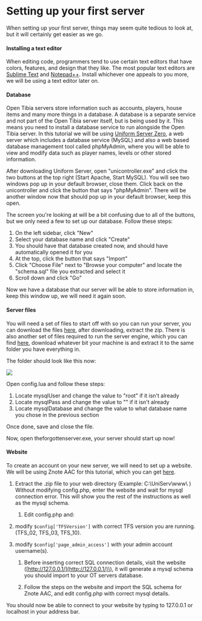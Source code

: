 # Setting up your first server

When setting up your first server, things may seem quite tedious to look at, but it will certainly get easier as we go.

#### Installing a text editor

When editing code, programmers tend to use certain text editors that have colors, features, and design that they like. The most popular text editors are [Sublime Text](https://www.sublimetext.com/3) and [Notepad++](https://notepad-plus-plus.org/download). Install whichever one appeals to you more, we will be using a text editor later on.

#### Database

Open Tibia servers store information such as accounts, players, house items and many more things in a database. A database is a separate service and not part of the Open Tibia server itself, but is being used by it. This means you need to install a database service to run alongside the Open Tibia server. In this tutorial we will be using [Uniform Server Zero](http://www.uniformserver.com), a web server which includes a database service \(MySQL\) and also a web based database management tool called phpMyAdmin, where you will be able to view and modify data such as player names, levels or other stored information.

After downloading Uniform Server, open "unicontroller.exe" and click the two buttons at the top right \(Start Apache, Start MySQL\). You will see two windows pop up in your default browser, close them. Click back on the unicontroller and click the button that says "phpMyAdmin". There will be another window now that should pop up in your default browser, keep this open.

The screen you're looking at will be a bit confusing due to all of the buttons, but we only need a few to set up our database. Follow these steps:

1. On the left sidebar, click "New"
2. Select your database name and click "Create"
3. You should have that database created now, and should have automatically opened it for you
4. At the top, click the button that says "Import"
5. Click "Choose File" next to "Browse your computer" and locate the "schema.sql" file you extracted and select it
6. Scroll down and click "Go"

Now we have a database that our server will be able to store information in, keep this window up, we will need it again soon.

#### Server files

You will need a set of files to start off with so you can run your server, you can download the files [here](https://github.com/otland/forgottenserver/releases/tag/v1.2), after downloading, extract the zip. There is also another set of files required to run the server engine, which you can find [here](https://otland.net/threads/opentibia-dll-pack-v2-0.155310/), download whatever bit your machine is and extract it to the same folder you have everything in.

The folder should look like this now:

![](http://i.imgur.com/eLy8osj.png)

Open config.lua and follow these steps:

1. Locate mysqlUser and change the value to "root" if it isn't already
2. Locate mysqlPass and change the value to "" if it isn't already
3. Locate mysqlDatabase and change the value to what database name you chose in the previous section

Once done, save and close the file.

Now, open theforgottenserver.exe, your server should start up now!

#### Website

To create an account on your new server, we will need to set up a website. We will be using Znote AAC for this tutorial, which you can get [here](https://github.com/znote/znoteaac).

1. Extract the .zip file to your web directory \(Example: C:\UniServ\www\ \) Without modifying config.php, enter the website and wait for mysql connection error. This will show you the rest of the instructions as well as the mysql schema.

   1. Edit config.php and:

2. modify `$config['TFSVersion']` with correct TFS version you are running. \(TFS\_02, TFS\_03, TFS\_10\).

3. modify `$config['page_admin_access']` with your admin account username\(s\).

   1. Before inserting correct SQL connection details, visit the website \([http://127.0.0.1/](http://127.0.0.1/)\), it will generate a mysql schema you should import to your OT servers database.

   2. Follow the steps on the website and import the SQL schema for Znote AAC, and edit config.php with correct mysql details.

You should now be able to connect to your website by typing to 127.0.0.1 or localhost in your address bar.

